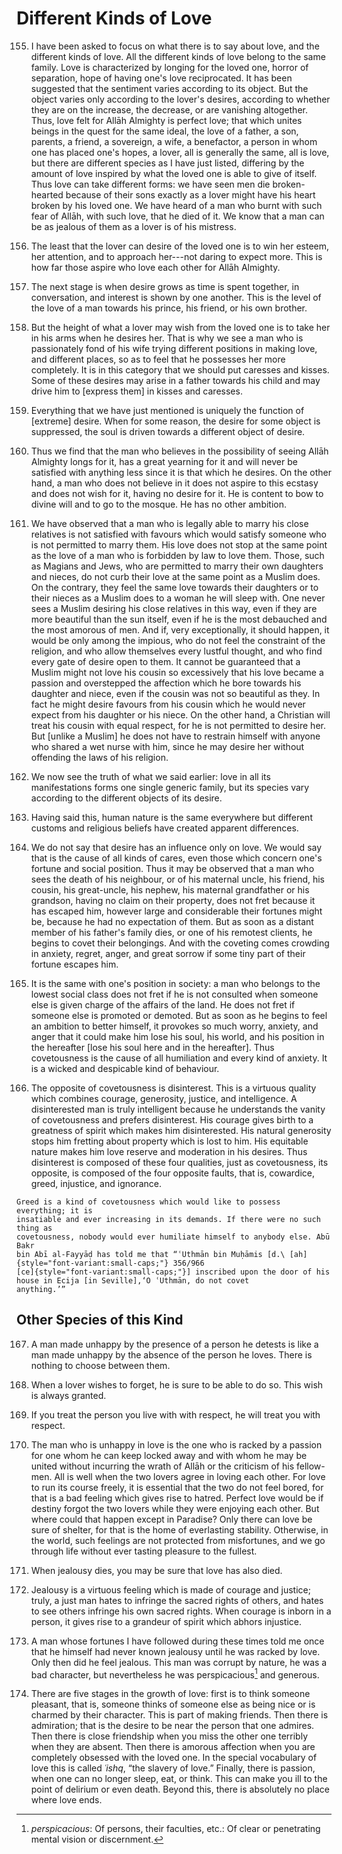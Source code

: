 # Different Kinds of Love

155. I have been asked to focus on what there is to say about love, and the
different kinds of love. All the different kinds of love belong to the same
family. Love is characterized by longing for the loved one, horror of
separation, hope of having one's love reciprocated. It has been suggested that
the sentiment varies according to its object. But the object varies only
according to the lover's desires, according to whether they are on the
increase, the decrease, or are vanishing altogether. Thus, love felt for Allāh
Almighty is perfect love; that which unites beings in the quest for the
same ideal, the love of a father, a son, parents, a friend, a sovereign, a
wife, a benefactor, a person in whom one has placed one's hopes, a lover, all
is generally the same, all is love, but there are different species as I have
just listed, differing by the amount of love inspired by what the loved one is
able to give of itself. Thus love can take different forms: we have seen men
die broken-hearted because of their sons exactly as a lover might have his
heart broken by his loved one. We have heard of a man who burnt with such fear
of Allāh, with such love, that he died of it. We know that a man can be as
jealous of them as a lover is of his mistress.

156. The least that the lover can desire of the loved one is to win her
esteem, her attention, and to approach her---not daring to expect more. This is
how far those aspire who love each other for Allāh Almighty.

157. The next stage is when desire grows as time is spent together, in
conversation, and interest is shown by one another. This is the level of
the love of a man towards his prince, his friend, or his own brother.

158. But the height of what a lover may wish from the loved one is to take her
in his arms when he desires her. That is why we see a man who is passionately
fond of his wife trying different positions in making love, and different
places, so as to feel that he possesses her more completely. It is in this
category that we should put caresses and kisses. Some of these desires may
arise in a father towards his child and may drive him to [express them] in
kisses and caresses.

159. Everything that we have just mentioned is uniquely the function of
[extreme] desire. When for some reason, the desire for some object is
suppressed, the soul is driven towards a different object of desire.

160. Thus we find that the man who believes in the possibility of seeing Allāh
Almighty longs for it, has a great yearning for it and will never be satisfied
with anything less since it is that which he desires. On the other hand, a man
who does not believe in it does not aspire to this ecstasy and does not wish
for it, having no desire for it. He is content to bow to divine will and to go
to the mosque. He has no other ambition.

161. We have observed that a man who is legally able to marry his close
relatives is not satisfied with favours which would satisfy someone who is not
permitted to marry them. His love does not stop at the same point as the love
of a man who is forbidden by law to love them. Those, such as Magians and
Jews, who are permitted to marry their own daughters and nieces, do not curb
their love at the same point as a Muslim does. On the contrary, they feel the
same love towards their daughters or to their nieces as a Muslim does to a
woman he will sleep with. One never sees a Muslim desiring his close relatives
in this way, even if they are more beautiful than the sun itself, even if he
is the most debauched and the most amorous of men. And if, very exceptionally,
it should happen, it would be only among the impious, who do not feel the
constraint of the religion, and who allow themselves every lustful thought,
and who find every gate of desire open to them. It cannot be guaranteed that a
Muslim might not love his cousin so excessively that his love became a passion
and overstepped the affection which he bore towards his daughter and niece,
even if the cousin was not so beautiful as they. In fact he might desire
favours from his cousin which he would never expect from his daughter or his
niece. On the other hand, a Christian will treat his cousin with equal
respect, for he is not permitted to desire her. But [unlike a Muslim] he does
not have to restrain himself with anyone who shared a wet nurse with him,
since he may desire her without offending the laws of his religion.

162. We now see the truth of what we said earlier: love in all its
manifestations forms one single generic family, but its species vary according
to the different objects of its desire.

163. Having said this, human nature is the same everywhere but different
customs and religious beliefs have created apparent differences.

164. We do not say that desire has an influence only on love. We would say
that is the cause of all kinds of cares, even those which concern one's
fortune and social position. Thus it may be observed that a man who sees the
death of his neighbour, or of his maternal uncle, his friend, his cousin, his
great-uncle, his nephew, his maternal grandfather or his grandson, having no
claim on their property, does not fret because it has escaped him, however
large and considerable their fortunes might be, because he had no expectation
of them. But as soon as a distant member of his father's family dies, or one
of his remotest clients, he begins to covet their belongings. And with the
coveting comes crowding in anxiety, regret, anger, and great sorrow if some
tiny part of their fortune escapes him.

165. It is the same with one's position in society: a man who belongs to the
lowest social class does not fret if he is not consulted when someone else is
given charge of the affairs of the land. He does not fret if someone else is
promoted or demoted. But as soon as he begins to feel an ambition to better
himself, it provokes so much worry, anxiety, and anger that it could make him
lose his soul, his world, and his position in the hereafter [lose his soul here
and in the hereafter]. Thus covetousness is the cause of all humiliation and
every kind of anxiety. It is a wicked and despicable kind of behaviour.

166. The opposite of covetousness is disinterest. This is a virtuous quality
which combines courage, generosity, justice, and intelligence. A disinterested
man is truly intelligent because he understands the vanity of covetousness and
prefers disinterest. His courage gives birth to a greatness of spirit which
makes him disinterested. His natural generosity stops him fretting about
property which is lost to him. His equitable nature makes him love reserve and
moderation in his desires. Thus disinterest is composed of these four
qualities, just as covetousness, its opposite, is composed of the four opposite
faults, that is, cowardice, greed, injustice, and ignorance.

    Greed is a kind of covetousness which would like to possess everything; it is
    insatiable and ever increasing in its demands. If there were no such thing as
    covetousness, nobody would ever humiliate himself to anybody else. Abū Bakr
    bin Abī al-Fayyāḍ has told me that “ʿUthmān bin Muḥāmis [d.\ [ah]{style="font-variant:small-caps;"} 356/966
    [ce]{style="font-variant:small-caps;"}] inscribed upon the door of his house in Ecija [in Seville],‘O ʿUthmān, do not covet
    anything.’”

## Other Species of this Kind

167. A man made unhappy by the presence of a person he detests is like a man
made unhappy by the absence of the person he loves. There is nothing to choose
between them.

168. When a lover wishes to forget, he is sure to be able to do so. This wish
is always granted.

169. If you treat the person you live with with respect, he will treat you
with respect.

170. The man who is unhappy in love is the one who is racked by a passion for
one whom he can keep locked away and with whom he may be united without
incurring the wrath of Allāh or the criticism of his fellow-men. All is well
when the two lovers agree in loving each other. For love to run its course
freely, it is essential that the two do not feel bored, for that is a bad
feeling which gives rise to hatred. Perfect love would be if destiny forgot
the two lovers while they were enjoying each other. But where could that
happen except in Paradise? Only there can love be sure of shelter, for that is
the home of everlasting stability. Otherwise, in the world, such feelings are
not protected from misfortunes, and we go through life without ever tasting
pleasure to the fullest.

171. When jealousy dies, you may be sure that love has also died.

172. Jealousy is a virtuous feeling which is made of courage and justice;
truly, a just man hates to infringe the sacred rights of others, and hates to
see others infringe his own sacred rights. When courage is inborn in a person,
it gives rise to a grandeur of spirit which abhors injustice.

173. A man whose fortunes I have followed during these times told me once that
he himself had never known jealousy until he was racked by love. Only then did
he feel jealous. This man was corrupt by nature, he was a bad character, but
nevertheless he was perspicacious[^mean-perspicacious] and generous.

[^mean-perspicacious]: _perspicacious_: Of persons, their faculties, etc.: Of
clear or penetrating mental vision or discernment.

174. There are five stages in the growth of love: first is to think someone
pleasant, that is, someone thinks of someone else as being nice or is charmed
by their character. This is part of making friends. Then there is admiration;
that is the desire to be near the person that one admires. Then there is close
friendship when you miss the other one terribly when they are absent. Then
there is amorous affection when you are completely obsessed with the loved
one. In the special vocabulary of love this is called _ʿishq_, “the slavery of
love.” Finally, there is passion, when one can no longer sleep, eat, or think.
This can make you ill to the point of delirium or even death. Beyond this,
there is absolutely no place where love ends.

